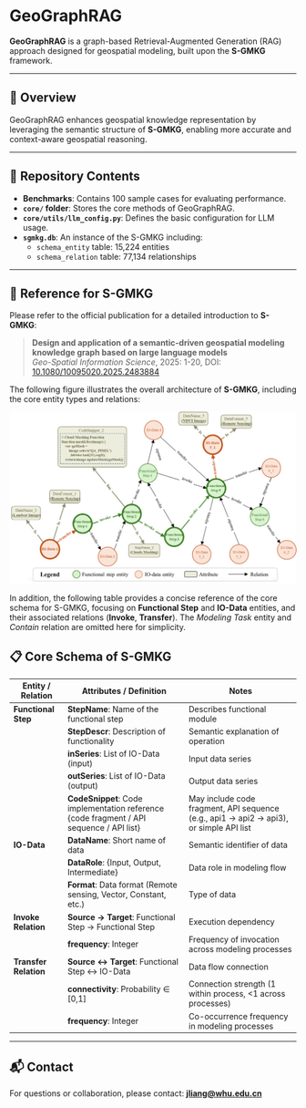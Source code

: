 # GeoGraphRAG

**GeoGraphRAG** is a graph-based Retrieval-Augmented Generation (RAG) approach designed for geospatial modeling, built upon the **S-GMKG** framework.

---

## 📌 Overview

GeoGraphRAG enhances geospatial knowledge representation by leveraging the semantic structure of **S-GMKG**, enabling more accurate and context-aware geospatial reasoning.

---

## 📂 Repository Contents

- **Benchmarks**: Contains 100 sample cases for evaluating performance.
- **`core/` folder**: Stores the core methods of GeoGraphRAG.
- **`core/utils/llm_config.py`**: Defines the basic configuration for LLM usage.
- **`sgmkg.db`**: An instance of the S-GMKG including:
  - `schema_entity` table: 15,224 entities
  - `schema_relation` table: 77,134 relationships

---

## 📖 Reference for S-GMKG

Please refer to the official publication for a detailed introduction to **S-GMKG**:

> **Design and application of a semantic-driven geospatial modeling knowledge graph based on large language models**  
> *Geo-Spatial Information Science*, 2025: 1-20, DOI: [10.1080/10095020.2025.2483884](https://doi.org/10.1080/10095020.2025.2483884)

The following figure illustrates the overall architecture of **S-GMKG**, including the core entity types and relations:

![S-GMKG Architecture](images/S-GMKG%20Structure.png)  

In addition, the following table provides a concise reference of the core schema for S-GMKG, focusing on **Functional Step** and **IO-Data** entities, and their associated relations (**Invoke**, **Transfer**). The *Modeling Task* entity and *Contain* relation are omitted here for simplicity.

## 📋 Core Schema of S-GMKG

| Entity / Relation | Attributes / Definition | Notes |
|-------------------|-------------------------|-------|
| **Functional Step** | **StepName**: Name of the functional step | Describes functional module |
|                   | **StepDescr**: Description of functionality | Semantic explanation of operation |
|                   | **inSeries**: List of IO-Data (input) | Input data series |
|                   | **outSeries**: List of IO-Data (output) | Output data series |
|                   | **CodeSnippet**: Code implementation reference {code fragment / API sequence / API list} | May include code fragment, API sequence (e.g., api1 → api2 → api3), or simple API list |
| **IO-Data**       | **DataName**: Short name of data | Semantic identifier of data |
|                   | **DataRole**: {Input, Output, Intermediate} | Data role in modeling flow |
|                   | **Format**: Data format (Remote sensing, Vector, Constant, etc.) | Type of data |
| **Invoke Relation** | **Source → Target**: Functional Step → Functional Step | Execution dependency |
|                   | **frequency**: Integer | Frequency of invocation across modeling processes |
| **Transfer Relation** | **Source ↔ Target**: Functional Step ↔ IO-Data | Data flow connection |
|                   | **connectivity**: Probability ∈ [0,1] | Connection strength (1 within process, <1 across processes) |
|                   | **frequency**: Integer | Co-occurrence frequency in modeling processes |

---

## 📬 Contact

For questions or collaboration, please contact: **jliang@whu.edu.cn**
